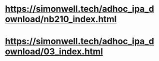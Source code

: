 # https://simonwell.tech/adhoc_ipa_download/nb210_index.html
# https://simonwell.tech/adhoc_ipa_download/03_index.html
